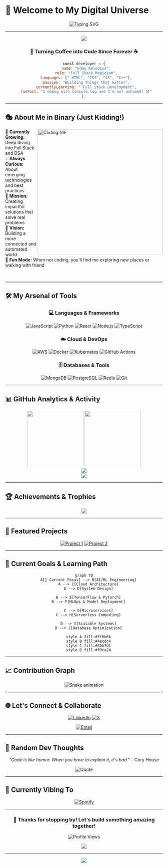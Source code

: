 #                                                                   🌟 Welcome to My Digital Universe

<div align="center">
  
  ![Typing SVG](https://readme-typing-svg.herokuapp.com?font=Fira+Code&size=30&duration=3000&pause=1000&color=00D9FF&center=true&vCenter=true&width=600&lines=Hey+there!+I'm+a+Developer+%F0%9F%91%8B;Building+the+Future+with+Code;Always+Learning%2C+Always+Growing;Welcome+to+My+Code+Journey!)
  
</div>

---

<p align="center">
  <img src="https://capsule-render.vercel.app/api?type=waving&color=gradient&customColorList=6,11,20&height=180&section=header&text=Uday%20Kelodiya%20%F0%9F%8E%A8&fontSize=42&fontColor=fff&animation=twinkling&fontAlignY=32"/>
</p>

<div align="center">
  
  ### 🚀 Turning Coffee into Code Since Forever ☕
  
  ```javascript
  const developer = {
    name: "Uday Kelodiya",
    role: "Full Stack Magician",
    languages: [" HTML", "CSS", "JS", "C++"],
    passion: "Building things that matter",
    currentlyLearning: " Full Stack Development",
    funFact: "I debug with console.log and I'm not ashamed! 😄"
  };
  ```
  
</div>

---

## 🎭 About Me in Binary (Just Kidding!)

<img align="right" alt="Coding GIF" width="400" src="https://media.giphy.com/media/qgQUggAC3Pfv687qPC/giphy.gif"/>

🌱 **Currently Growing:** Deep diving into Full Stack and DSA  
💡 **Always Curious:** About emerging technologies and best practices  
🎯 **Mission:** Creating impactful solutions that solve real problems  
🔮 **Vision:** Building a more connected and automated world  
🎪 **Fun Mode:** When not coding, you'll find me exploring new places or walking with friend

<br/>

---

## 🛠️ My Arsenal of Tools

<div align="center">

### 💻 Languages & Frameworks
![JavaScript](https://img.shields.io/badge/JavaScript-F7DF1E?style=for-the-badge&logo=javascript&logoColor=black)
![Python](https://img.shields.io/badge/Python-3776AB?style=for-the-badge&logo=python&logoColor=white)
![React](https://img.shields.io/badge/React-20232A?style=for-the-badge&logo=react&logoColor=61DAFB)
![Node.js](https://img.shields.io/badge/Node.js-43853D?style=for-the-badge&logo=node.js&logoColor=white)
![TypeScript](https://img.shields.io/badge/TypeScript-007ACC?style=for-the-badge&logo=typescript&logoColor=white)

### ☁️ Cloud & DevOps
![AWS](https://img.shields.io/badge/AWS-232F3E?style=for-the-badge&logo=amazon-aws&logoColor=white)
![Docker](https://img.shields.io/badge/Docker-2496ED?style=for-the-badge&logo=docker&logoColor=white)
![Kubernetes](https://img.shields.io/badge/Kubernetes-326CE5?style=for-the-badge&logo=kubernetes&logoColor=white)
![GitHub Actions](https://img.shields.io/badge/GitHub_Actions-2088FF?style=for-the-badge&logo=github-actions&logoColor=white)

### 🗄️ Databases & Tools
![MongoDB](https://img.shields.io/badge/MongoDB-4EA94B?style=for-the-badge&logo=mongodb&logoColor=white)
![PostgreSQL](https://img.shields.io/badge/PostgreSQL-316192?style=for-the-badge&logo=postgresql&logoColor=white)
![Redis](https://img.shields.io/badge/Redis-DC382D?style=for-the-badge&logo=redis&logoColor=white)
![Git](https://img.shields.io/badge/Git-F05032?style=for-the-badge&logo=git&logoColor=white)

</div>

---

## 📊 GitHub Analytics & Activity

<div align="center">
  <img height="180em" src="https://github-readme-stats-eight-theta.vercel.app/api?username=YourUsername&show_icons=true&theme=tokyonight&include_all_commits=true&count_private=true"/>
  <img height="180em" src="https://github-readme-stats-eight-theta.vercel.app/api/top-langs/?username=YourUsername&layout=compact&langs_count=8&theme=tokyonight"/>
</div>

<div align="center">
  <img src="https://github-readme-streak-stats.herokuapp.com/?user=YourUsername&theme=tokyonight&hide_border=true"/>
</div>

<div align="center">
  <img src="https://github-readme-activity-graph.vercel.app/graph?username=YourUsername&theme=tokyo-night&hide_border=true&area=true"/>
</div>

---

## 🏆 Achievements & Trophies

<div align="center">
  <img src="https://github-profile-trophy.vercel.app/?username=YourUsername&theme=tokyonight&no-frame=true&column=7"/>
</div>

---

## 🌟 Featured Projects

<div align="center">

[![Project 1](https://github-readme-stats.vercel.app/api/pin/?username=YourUsername&repo=project1&theme=tokyonight)](https://github.com/YourUsername/project1)
[![Project 2](https://github-readme-stats.vercel.app/api/pin/?username=YourUsername&repo=project2&theme=tokyonight)](https://github.com/YourUsername/project2)

</div>

---

## 🎯 Current Goals & Learning Path

<div align="center">

```mermaid
graph TD
    A[🚀 Current Focus] --> B[AI/ML Engineering]
    A --> C[Cloud Architecture]
    A --> D[System Design]
    
    B --> E[TensorFlow & PyTorch]
    B --> F[MLOps & Model Deployment]
    
    C --> G[Microservices]
    C --> H[Serverless Computing]
    
    D --> I[Scalable Systems]
    D --> J[Database Optimization]
    
    style A fill:#ff6b6b
    style B fill:#4ecdc4
    style C fill:#45b7d1
    style D fill:#f9ca24
```

</div>

---

## 📈 Contribution Graph

<div align="center">
  <img src="https://raw.githubusercontent.com/YourUsername/YourUsername/output/github-contribution-grid-snake-dark.svg" alt="Snake animation" />
</div>

---

## 🌐 Let's Connect & Collaborate

<div align="center">

[![LinkedIn](https://img.shields.io/badge/LinkedIn-0077B5?style=for-the-badge&logo=linkedin&logoColor=white)](https://linkedin.com/in/uday-kelodiya)
[![X](https://img.shields.io/badge/Twitter-1DA1F2?style=for-the-badge&logo=twitter&logoColor=white)]([https://twitter.com/yourhandle](https://x.com/UdayKelodiya))

[![Email](https://img.shields.io/badge/Email-D14836?style=for-the-badge&logo=gmail&logoColor=white)](mailto:udaykelodiya@gmail.com)

</div>

---

## 💭 Random Dev Thoughts

<div align="center">

*"Code is like humor. When you have to explain it, it's bad."* – Cory House

![Quote](https://quotes-github-readme.vercel.app/api?type=horizontal&theme=tokyonight)

</div>

---

## 🎵 Currently Vibing To

<div align="center">
  
[![Spotify](https://spotify-github-profile.vercel.app/api/spotify?background_color=1a1b27&border_color=ffffff)](https://open.spotify.com/user/yourusername)

</div>

---

<div align="center">
  
  ### 🚀 Thanks for stopping by! Let's build something amazing together!
  
  ![Profile Views](https://komarev.com/ghpvc/?username=YourUsername&style=for-the-badge&color=brightgreen)
  
  <img src="https://capsule-render.vercel.app/api?type=waving&color=gradient&customColorList=6,11,20&height=100&section=footer"/>
  
</div>

---

<div align="center">
  <img src="https://readme-typing-svg.herokuapp.com?font=Fira+Code&size=20&duration=3000&pause=1000&color=00D9FF&center=true&vCenter=true&width=500&lines=Happy+Coding!+%F0%9F%9A%80;Let's+build+the+future+together!;Thanks+for+visiting!+%E2%AD%90"/>
</div>
